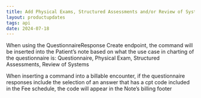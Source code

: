 ```yaml
---
title: Add Physical Exams, Structured Assessments and/or Review of Systems using FHIR QuestionnaireResponse Create 
layout: productupdates
tags: api
date: 2024-07-18
---
```


When using the QuestionnaireResponse Create endpoint, the command will be inserted into the Patient’s note based on what the use case in charting of the questionnaire is: Questionnaire, Physical Exam, Structured Assessments, Review of Systems

When inserting a command into a billable encounter, if the questionnaire responses include the selection of an answer that has a cpt code included in the Fee schedule, the code will appear in the Note’s billing footer